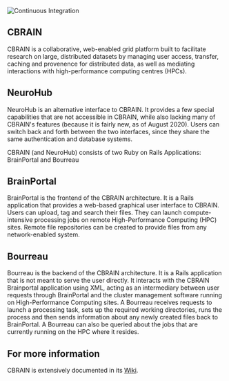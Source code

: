 
![Continuous Integration](https://github.com/aces/cbrain/workflows/cbrain_ci/badge.svg)

## CBRAIN

CBRAIN is a collaborative, web-enabled grid platform built to
facilitate research on large, distributed datasets by managing user
access, transfer, caching and provenence for distributed data, as
well as mediating interactions with high-performance computing
centres (HPCs).

## NeuroHub

NeuroHub is an alternative interface to CBRAIN. It provides a few
special capabilities that are not accessible in CBRAIN, while also
lacking many of CBRAIN's features (because it is fairly new, as of
August 2020). Users can switch back and forth between the two
interfaces, since they share the same authentication and database
systems.

CBRAIN (and NeuroHub) consists of two Ruby on Rails Applications: BrainPortal and Bourreau

## BrainPortal

BrainPortal is the frontend of the CBRAIN architecture. It is a
Rails application that provides a web-based graphical user interface
to CBRAIN. Users can upload, tag and search their files. They can
launch compute-intensive processing jobs on remote High-Performance
Computing (HPC) sites. Remote file repositories can be created to
provide files from any network-enabled system.

## Bourreau

Bourreau is the backend of the CBRAIN architecture. It is a Rails
application that is not meant to serve the user directly. It interacts
with the CBRAIN Brainportal application using XML, acting as an
intermediary between user requests through BrainPortal and the
cluster management software running on High-Performance Computing
sites. A Bourreau receives requests to launch a processing task,
sets up the required working directories, runs the process and then
sends information about any newly created files back to BrainPortal.
A Bourreau can also be queried about the jobs that are currently
running on the HPC where it resides.

## For more information

CBRAIN is extensively documented in its [Wiki](https://github.com/aces/cbrain/wiki).

